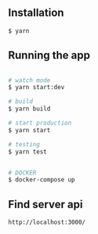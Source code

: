 ## Installation

```bash
$ yarn
```

## Running the app

```bash

# watch mode
$ yarn start:dev

# build
$ yarn build

# start production
$ yarn start

# testing
$ yarn test


# DOCKER
$ docker-compose up
```

## Find server api

```bash
http://localhost:3000/
```
